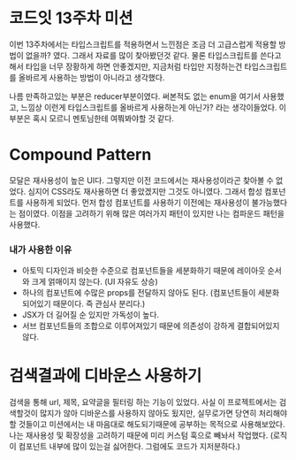 # 코드잇 13주차 미션

이번 13주차에서는 타입스크립트를 적용하면서 느낀점은 조금 더 고급스럽게 적용할 방법이 없을까? 였다.
그래서 자료를 많이 찾아봤던것 같다. 물론 타입스크립트를 쓴다고해서 타입을 너무 장황하게 하면 안좋겠지만,
지금처럼 타입만 지정하는건 타입스크립트를 올바르게 사용하는 방법이 아니라고 생각했다.

나름 만족하고있는 부분은 reducer부분이였다. 써본적도 없는 enum을 여기서 사용했고, 느낌상 이런게 타입스크립트를 올바르게 사용하는게 아닌가? 라는 생각이들었다.
이부분은 혹시 모르니 멘토님한테 여쭤봐야할 것 같다.

# Compound Pattern

모달은 재사용성이 높은 UI다. 그렇지만 이전 코드에서는 재사용성이라곤 찾아볼 수 없었다.
심지어 CSS라도 재사용하면 더 좋았겠지만 그것도 아니였다. 그래서 합성 컴포넌트를 사용하게 되었다.
먼저 합성 컴포넌트를 사용하기 이전에는 재사용성이 불가능했다는 점이였다. 이점을 고려하기 위해 많은 여러가지 패턴이 있지만
나는 컴파운드 패턴을 사용했다.

### 내가 사용한 이유

- 아토믹 디자인과 비슷한 수준으로 컴포넌트들을 세분화하기 때문에 레이아웃 순서와 크게 얽매이지 않는다. (UI 자유도 상승)
- 하나의 컴포넌트에 수많은 props를 전달하지 않아도 된다. (컴포넌트들이 세분화 되어있기 때문이다. 즉 관심사 분리다.)
- JSX가 더 길어질 순 있지만 가독성이 높다.
- 서브 컴포넌트들의 조합으로 이루어져있기 때문에 의존성이 강하게 결합되어있지 않다.

# 검색결과에 디바운스 사용하기

검색을 통해 url, 제목, 요약글을 필터링 하는 기능이 있었다. 사실 이 프로젝트에서는 검색할것이 많지가 않아 디바운스를 사용하지 않아도 됬지만,
실무로가면 당연히 처리해야할 것들이고 미션에서는 내 마음대로 해도되기때문에 공부하는 목적으로 사용해보았다.
나는 재사용성 및 확장성을 고려하기 때문에 미리 커스텀 훅으로 빼놔서 작업했다. (로직이 컴포넌트 내부에 많이 있는걸 싫어한다. 그럼에도 코드가 지저분하다.)
